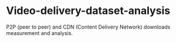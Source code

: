 # Video-delivery-dataset-analysis
P2P (peer to peer) and CDN (Content Delivery Network) downloads measurement and analysis.
